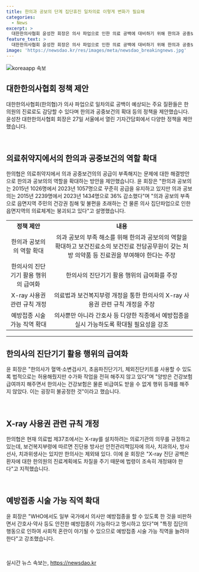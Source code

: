 ```yaml
---
title: 한의과 공보의 단계 집단휴진 일차의료 이렇게 변화가 필요해
categories:
  - News
excerpt: >
  대한한의사협회 윤성찬 회장은 의사 파업으로 인한 의료 공백에 대비하기 위해 한의과 공중보건의 역할 확대 및 한의사의 진단기기 활용 행위의 급여화, X-ray 사용권 관련 규칙 개정, 예방접종 시술 가능 직역 확대 등의 정책을 제안했다. 그는 의료취약지의 의과 공중보건의 해결을 위해 한의과 공보의의 역할을 강조하며, 의료계 편중을 해소하고자 다양 직종에서의 예방접종을 주장했다. 윤 회장은 의료취약지의 의료체계 붕괴를 막기 위해 한의과 공보의에게 직무교육 후 진료권을 부여해야 한다고 주장했다.
feature_text: >
  대한한의사협회 윤성찬 회장은 의사 파업으로 인한 의료 공백에 대비하기 위해 한의과 공중보건의 역할 확대 및 한의사의 진단기기 활용 행위의 급여화, X-ray 사용권 관련 규칙 개정, 예방접종 시술 가능 직역 확대 등의 정책을 제안했다. 그는 의료취약지의 의과 공중보건의 해결을 위해 한의과 공보의의 역할을 강조하며, 의료계 편중을 해소하고자 다양 직종에서의 예방접종을 주장했다. 윤 회장은 의료취약지의 의료체계 붕괴를 막기 위해 한의과 공보의에게 직무교육 후 진료권을 부여해야 한다고 주장했다.
image: 'https://newsdao.kr/res/images/meta/newsdao_breakingnews.jpg'
---
```


<p><img src="https://newsdao.kr/res/images/meta/newsdao_breakingnews.jpg" alt="koreaapp 속보" /></p>

<h2 data-ke-size="size26">대한한의사협회 정책 제안</h2>

<p data-ke-size="size16">대한한의사협회(한의협)가 의사 파업으로 일차의료 공백이 예상되는 주요 질환들은 한의원의 진료로도 감당할 수 있다며 한의과 공중보건의 확대 등의 정책을 제안했습니다. 윤성찬 대한한의사협회 회장은 27일 서울에서 열린 기자간담회에서 다양한 정책을 제안했습니다.</p>

<p><br></p>

<h2 data-ke-size="size24">의료취약지에서의 한의과 공중보건의 역할 확대</h2>

<p data-ke-size="size16">한의협은 의료취약지에서 의과 공중보건의의 공급이 부족해지는 문제에 대한 해결방안으로 한의과 공보의의 역할을 확대하는 방안을 제안했습니다. 윤 회장은 "한의과 공보의는 2015년 1026명에서 2023년 1057명으로 꾸준히 공급을 유지하고 있지만 의과 공보의는 2015년 2239명에서 2023년 1434명으로 36% 감소했다"며 "의과 공보의 부족으로 읍면지역 주민의 건강권 침해 및 불편을 초래하는 건 물론 의사 집단파업으로 인한 읍면지역의 의료체계는 붕괴되고 있다"고 설명했습니다.</p>

<table>
  <tr>
    <td style="text-align: center; height: 17px;"><b>정책 제안</b></td>
    <td style="text-align: center; height: 17px;"><b>내용</b></td>
  </tr>
  <tr>
    <td style="text-align: center; height: 17px;">한의과 공보의의 역할 확대</td>
    <td style="text-align: center; height: 17px;">의과 공보의 부족 해소를 위해 한의과 공보의의 역할을 확대하고 보건진료소의 보건진료 전담공무원이 갖는 처방 의약품 등 진료권을 부여해야 한다는 주장</td>
  </tr>
  <tr>
    <td style="text-align: center; height: 17px;">한의사의 진단기기 활용 행위의 급여화</td>
    <td style="text-align: center; height: 17px;">한의사의 진단기기 활용 행위의 급여화를 주장</td>
  </tr>
  <tr>
    <td style="text-align: center; height: 17px;">X-ray 사용권 관련 규칙 개정</td>
    <td style="text-align: center; height: 17px;">의료법과 보건복지부령 개정을 통한 한의사의 X-ray 사용권 관련 규칙 개정을 주장</td>
  </tr>
  <tr>
    <td style="text-align: center; height: 17px;">예방접종 시술 가능 직역 확대</td>
    <td style="text-align: center; height: 17px;">의사뿐만 아니라 간호사 등 다양한 직종에서 예방접종을 실시 가능하도록 확대될 필요성을 강조</td>
  </tr>
</table>

<hr>

<h2 data-ke-size="size24">한의사의 진단기기 활용 행위의 급여화</h2>

<p data-ke-size="size16">윤 회장은 "한의사가 혈액·소변검사기, 초음파진단기기, 체외진단키트를 사용할 수 있도록 법적으로는 허용해줬지만 수가화 작업을 전혀 해주지 않고 있다"며 "양방은 건강보험급여까지 해주면서 한의사는 건강보험은 물론 비급여도 받을 수 없게 행위 등재를 해주지 않았다. 이는 굉장히 불공정한 것"이라고 했습니다.</p>

<p><br></p>

<h2 data-ke-size="size24">X-ray 사용권 관련 규칙 개정</h2>

<p data-ke-size="size16">한의협은 현재 의료법 제37조에서는 X-ray를 설치하려는 의료기관의 의무를 규정하고 있는데, 보건복지부령에 따르면 진단용 방사선 안전관리책임자에 의사, 치과의사, 방사선사, 치과위생사는 있지만 한의사는 제외돼 있다. 이에 윤 회장은 "X-ray 진단 공백은 환자에 대한 한의원의 진료계획에도 차질을 주기 때문에 법령이 조속히 개정돼야 한다"고 지적했습니다.</p>

<p><br></p>

<h2 data-ke-size="size24">예방접종 시술 가능 직역 확대</h2>

<p data-ke-size="size16">윤 회장은 "WHO에서도 일부 국가에서 의사만 예방접종을 할 수 있도록 한 것을 비판하면서 간호사·약사 등도 안전한 예방접종이 가능하다고 명시하고 있다"며 "특정 집단의 행동으로 인하여 사회적 혼란이 야기될 수 있으므로 예방접종 시술 가능 직역을 늘려야 한다"고 강조했습니다.</p>

<p data-ke-size="size16">&nbsp;</p>
실시간 뉴스 속보는, <a href="https://newsdao.kr" rel="dofollow">https://newsdao.kr</a>


